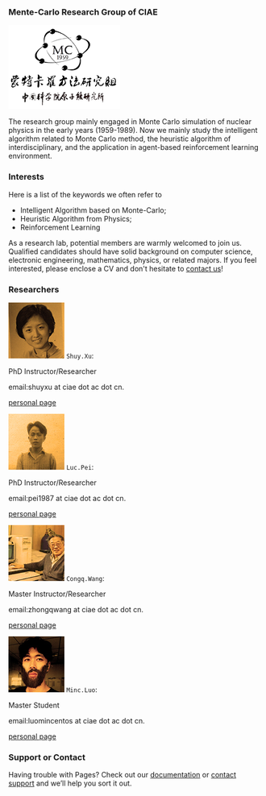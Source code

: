 ### Mente-Carlo Research Group of CIAE

![Logo](logo_mini.png)

The research group mainly engaged in Monte Carlo simulation of nuclear physics in the early years (1959-1989). Now we mainly study the intelligent algorithm related to Monte Carlo method, the heuristic algorithm of interdisciplinary, and the application in agent-based reinforcement learning environment.


### Interests

Here is a list of the keywords we often refer to

- Intelligent Algorithm based on Monte-Carlo;
- Heuristic Algorithm from Physics;
- Reinforcement Learning

As a research lab, potential members are warmly welcomed to join us. Qualified candidates should have solid background on computer science, electronic engineering, mathematics, physics, or related majors. If you feel interested, please enclose a CV and don't hesitate to [contact us](luomincentos@ciae.ac.cn)!

### Researchers

![Image](xu.jpg)
`Shuy.Xu`:

PhD Instructor/Researcher

email:shuyxu at ciae dot ac dot cn.

[personal page](http://xueshu.baidu.com/scholarID/CN-B5742XQJ)

![Image](pei.jpg)
`Luc.Pei`:

PhD Instructor/Researcher

email:pei1987 at ciae dot ac dot cn.

[personal page](http://xueshu.baidu.com/scholarID/CN-BP75O51J)

![Image](wang.jpg)
`Congq.Wang`:

Master Instructor/Researcher

email:zhongqwang at ciae dot ac dot cn.

[personal page](http://xueshu.baidu.com/scholarID/CN-BH74SQEJ)

![Image](luo.jpg)
`Minc.Luo`:

Master Student

email:luomincentos at ciae dot ac dot cn.

[personal page](https://luomin1993.github.io/)



### Support or Contact

Having trouble with Pages? Check out our [documentation](https://help.github.com/categories/github-pages-basics/) or [contact support](https://github.com/contact) and we’ll help you sort it out.
